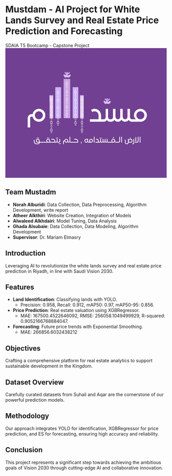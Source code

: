 # Mustdam - AI Project for White Lands Survey and Real Estate Price Prediction and Forecasting
SDAIA T5 Bootcamp - Capstone Project
![Logo](Mustdam.jpeg)
## Team Mustadm
- **Norah Alburidi**: Data Collection, Data Preprocessing, Algorithm Development, write report
- **Atheer Alkthiri**: Website Creation, Integration of Models 
- **Alwaleed Alkhdairi**: Model Tuning, Data Analysis
- **Ghada Alsubaie**: Data Collection, Data Modeling, Algorithm Development
- **Supervisor**: Dr. Mariam Elmasry

## Introduction
Leveraging AI to revolutionize the white lands survey and real estate price prediction in Riyadh, in line with Saudi Vision 2030.

## Features
- **Land Identification**: Classifying lands with YOLO.
  - Precision: 0.958, Recall: 0.912, mAP50: 0.97, mAP50-95: 0.856.
- **Price Prediction**: Real estate valuation using XGBRegressor.
  - MAE: 167500.4522646092, RMSE: 256058.1049499929, R-squared: 0.9052166768884047.
- **Forecasting**: Future price trends with Exponential Smoothing.
  - MAE: 266856.6032438212
## Objectives
Crafting a comprehensive platform for real estate analytics to support sustainable development in the Kingdom.

## Dataset Overview
Carefully curated datasets from Suhail and Aqar are the cornerstone of our powerful prediction models.

## Methodology
Our approach integrates YOLO for identification, XGBRegressor for price prediction, and ES for forecasting, ensuring high accuracy and reliability.

## Conclusion
This project represents a significant step towards achieving the ambitious goals of Vision 2030 through cutting-edge AI and collaborative innovation.
